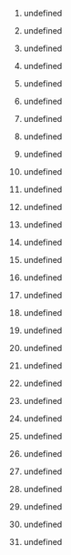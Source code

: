 1. undefined
2. undefined

3. undefined

4. undefined
5. undefined
6. undefined
7. undefined

8. undefined

9. undefined
10. undefined

11. undefined

12. undefined
13. undefined
14. undefined
15. undefined
16. undefined
17. undefined
18. undefined
19. undefined
20. undefined
21. undefined
22. undefined
23. undefined

24. undefined

25. undefined
26. undefined
27. undefined


28. undefined
29. undefined
30. undefined

31. undefined
